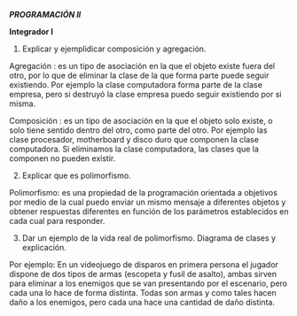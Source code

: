 
***PROGRAMACIÓN II***

**Integrador I**

1. Explicar y ejemplidicar composición y agregación.

Agregación : es un tipo de asociación en la que el objeto existe fuera del otro, por lo que de eliminar la clase de la que forma parte puede seguir existiendo. Por ejemplo la clase computadora forma parte de la clase empresa, pero si destruyó la clase empresa puedo seguir existiendo por si misma.

Composición : es un tipo de asociación en la que el objeto solo existe, o solo tiene sentido dentro del otro, como parte del otro. Por ejemplo las clase procesador, motherboard y disco duro que componen la clase computadora. Si eliminamos la clase computadora, las clases que la componen no pueden existir.

2. Explicar que es polimorfismo.

Polimorfismo: es una propiedad de la programación orientada a objetivos por medio de la cual puedo enviar un mismo mensaje a diferentes objetos y obtener respuestas diferentes en función de los parámetros establecidos en cada cual para responder.

3. Dar un ejemplo de la vida real de polimorfismo. Diagrama de clases y explicación.

Por ejemplo: En un videojuego de disparos en primera persona el jugador dispone de dos tipos de armas (escopeta y fusil de asalto), ambas sirven para eliminar a los enemigos que se van presentando por el escenario, pero cada una lo hace de forma distinta. Todas son armas y como tales hacen daño a los enemigos, pero cada una hace una cantidad de daño distinta.